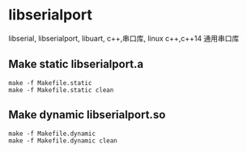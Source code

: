 # libserialport
libserial,  libserialport, libuart, c++,串口库, linux c++,c++14 通用串口库

## Make static libserialport.a
```
make -f Makefile.static
make -f Makefile.static clean
```
## Make dynamic libserialport.so

```
make -f Makefile.dynamic 
make -f Makefile.dynamic clean
```
